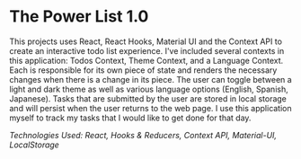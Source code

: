 # The Power List 1.0
This projects uses React, React Hooks, Material UI and the Context API to create an interactive todo list experience. I've included several contexts in this application: Todos Context, Theme Context, and a Language Context. Each is responsible for its own piece of state and renders the necessary changes when there is a change in its piece. The user can toggle between a light and dark theme as well as various language options (English, Spanish, Japanese). Tasks that are submitted by the user are stored in local storage and will persist when the user returns to the web page. I use this application myself to track my tasks that I would like to get done for that day.

*Technologies Used: React, Hooks & Reducers, Context API, Material-UI, LocalStorage*